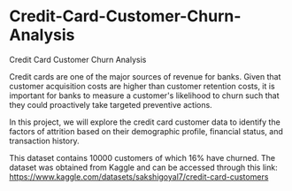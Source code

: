 # Credit-Card-Customer-Churn-Analysis

Credit Card Customer Churn Analysis

Credit cards are one of the major sources of revenue for banks. Given that customer acquisition costs are higher than customer retention costs, it is important for banks to measure a customer's likelihood to churn such that they could proactively take targeted preventive actions.

In this project, we will explore the credit card customer data to identify the factors of attrition based on their demographic profile, financial status, and transaction history.

This dataset contains 10000 customers of which 16% have churned. The dataset was obtained from Kaggle and can be accessed through this link: https://www.kaggle.com/datasets/sakshigoyal7/credit-card-customers

